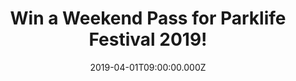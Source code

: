 ---
campaign-uuid: "c-685e4e40-edcf-40b6-b351-2f2ef43f75dd"
type: "Competition"
category: "Tickets"
date: "2019-04-01T09:00:00.000Z"
end-date: "2019-05-01T23:59:00.000Z"
disable-form: false
is_promoted: true
has_entry_page: true
title: "Win a Weekend Pass for Parklife Festival 2019!"
competition-description: "<p>Get your festival mood on because NME is running a competition\
  \ for one lucky winner and one guest to attend Parklife Festival 2019 which will\
  \ take place at the iconic Heaton Park in Manchester on Saturday 8th and Sunday\
  \ 9th June 2019! More info <a href=\"https://parklife.uk.com\">here!</a> </p>\n\
  <p>If this sounds like the best plan of your summer, click below for a chance to\
  \ win!</p>\n"
hero-header: "Win a Weekend Pass for Parklife Festival 2019!"
terms-confirmation: "N/A"
banner-img: "https://assets.expresslyapp.com/asset-66e08d61-0bb3-4b1a-91da-395dd3a1da44.jpg"
logo-left-href: "aaa.nme.com"
logo-left-image: "https://assets.expresslyapp.com/asset-545d0fe8-380e-409c-99fa-403b3974d590.jpg"
logo-left-title: "NME AAA"
bg-image-hero: "https://assets.expresslyapp.com/asset-eab15d17-5ed4-4ac9-bc3d-e614e4af1508.jpg"
bg-image-first: "https://assets.expresslyapp.com/asset-bd6f3b86-5e2d-4aa1-b086-456b96f5b4fd.jpg"
bg-image-second: "https://assets.expresslyapp.com/asset-f9043eff-8090-4f15-a947-140eb455bf27.jpg"
bg-image-third: "https://assets.expresslyapp.com/asset-b466aaea-7aa4-43f6-b83c-147122d77528.jpg"
section1-content: "<p>Your favourite multi-genre music festival is back! Parklife\
  \ Festival 2019 is finally here and will take place at one of the largest municipal\
  \ parks in Europe, the iconic Heaton Park, in Manchester on June 8th and 9th!</p>\n"
section2-content: "<p>They have put together a line-up packed with a diverse range\
  \ of acts not to be missed live!</p>\n<p>Kicking off the headliners are Cardi B,\
  \ George Ezra, Solange, The Streets, Migos, Khalid, Major Lazer Sound System, Christine\
  \ & The Queens and so many more.</p>\n"
section3-content: "<p>Chill-out zones, funfair rides, installations, roaming entertainers,\
  \ interactive art and much more! Wanna be there now? Competition closes on Wednesday\
  \ 1st of May, so think no more and enter the form below for a chance to win a Weekend\
  \ Pass for Parklife Festival 2019 now!</p>\n<p>Good luck!</p>\n"
entry-title: "Win a Weekend Pass for Parklife Festival 2019!"
entry-content: "<p>Enter the draw to win  a Weekend Pass for Parklife Festival 2019\
  \ by entering below before 23:59 on 1st of May 2019.\n\_</p>\n"
has-winner: false
prize-description: "Winner will win x2 Weekend Passes to Parklife 2019 on June 8th\
  \ & 9th Heaton Park, Manchester."
prize-restrictions: "The winner is responsible for all expenses and travel and accommodation\
  \ arrangements included in the prize, including any necessary travel documents,\
  \ passports and visas."
special-conditions: "Multiple entries are allowed up to one every day\r\nWinners will\
  \ be notified by email on or around the 01 May 2019 the notification date."
country-restrictions:
- "GB"
---